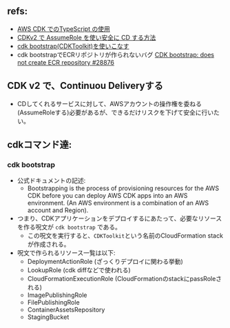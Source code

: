 ## refs:

- [AWS CDK でのTypeScript の使用](https://docs.aws.amazon.com/ja_jp/cdk/v2/guide/work-with-cdk-typescript.html)
- [CDKv2 で AssumeRole を使い安全に CD する方法](https://qiita.com/munepi0713/items/fa74c35755f02a1007b0)
- [cdk bootstrap(CDKToolkit)を使いこなす](https://zenn.dev/rrrraaaaa6/articles/61319c356dc964)
- cdk bootstrapでECRリポジトリが作られないバグ [CDK bootstrap: does not create ECR repository #28876](https://github.com/aws/aws-cdk/issues/28876)

## CDK v2 で、Continuou Deliveryする

- CDしてくれるサービスに対して、AWSアカウントの操作権を委ねる(AssumeRoleする)必要があるが、できるだけリスクを下げて安全に行いたい。

## cdkコマンド達:

### cdk bootstrap

- 公式ドキュメントの記述:
  - Bootstrapping is the process of provisioning resources for the AWS CDK before you can deploy AWS CDK apps into an AWS environment. (An AWS environment is a combination of an AWS account and Region).
- つまり、CDKアプリケーションをデプロイするにあたって、必要なリソースを作る呪文が `cdk bootstrap` である。
  - この呪文を実行すると、`CDKToolkit`という名前のCloudFormation stackが作成される。
- 呪文で作られるリソース一覧は以下:
  - DeploymentActionRole (ざっくりデプロイに関わる挙動)
  - LookupRole (cdk diffなどで使われる)
  - CloudFormationExecutionRole (CloudFormationのstackにpassRoleされる)
  - ImagePublishingRole
  - FilePublishingRole
  - ContainerAssetsRepository
  - StagingBucket
